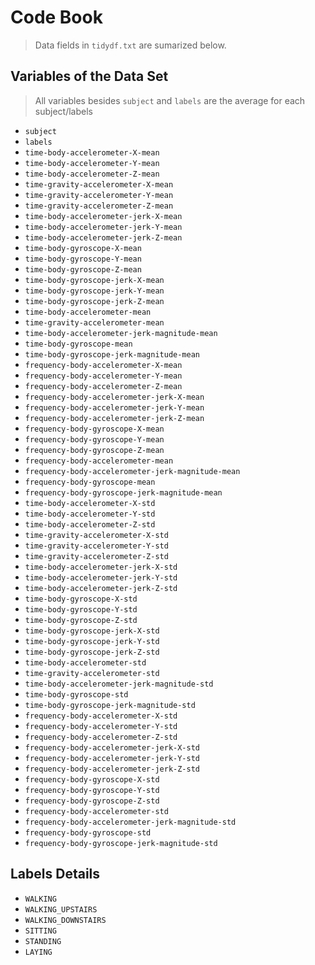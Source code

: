 Code Book
=====================================

> Data fields in `tidydf.txt` are sumarized below.

Variables of the Data Set
--------------------------

> All variables besides `subject` and `labels` are the average for each subject/labels

* `subject`
* `labels`
* `time-body-accelerometer-X-mean`
* `time-body-accelerometer-Y-mean`
* `time-body-accelerometer-Z-mean`
* `time-gravity-accelerometer-X-mean`
* `time-gravity-accelerometer-Y-mean`
* `time-gravity-accelerometer-Z-mean`
* `time-body-accelerometer-jerk-X-mean`
* `time-body-accelerometer-jerk-Y-mean`
* `time-body-accelerometer-jerk-Z-mean`
* `time-body-gyroscope-X-mean`
* `time-body-gyroscope-Y-mean`
* `time-body-gyroscope-Z-mean`
* `time-body-gyroscope-jerk-X-mean`
* `time-body-gyroscope-jerk-Y-mean`
* `time-body-gyroscope-jerk-Z-mean`
* `time-body-accelerometer-mean`
* `time-gravity-accelerometer-mean`
* `time-body-accelerometer-jerk-magnitude-mean`
* `time-body-gyroscope-mean`
* `time-body-gyroscope-jerk-magnitude-mean`
* `frequency-body-accelerometer-X-mean`
* `frequency-body-accelerometer-Y-mean`
* `frequency-body-accelerometer-Z-mean`
* `frequency-body-accelerometer-jerk-X-mean`
* `frequency-body-accelerometer-jerk-Y-mean`
* `frequency-body-accelerometer-jerk-Z-mean`
* `frequency-body-gyroscope-X-mean`
* `frequency-body-gyroscope-Y-mean`
* `frequency-body-gyroscope-Z-mean`
* `frequency-body-accelerometer-mean`
* `frequency-body-accelerometer-jerk-magnitude-mean`
* `frequency-body-gyroscope-mean`
* `frequency-body-gyroscope-jerk-magnitude-mean`
* `time-body-accelerometer-X-std`
* `time-body-accelerometer-Y-std`
* `time-body-accelerometer-Z-std`
* `time-gravity-accelerometer-X-std`
* `time-gravity-accelerometer-Y-std`
* `time-gravity-accelerometer-Z-std`
* `time-body-accelerometer-jerk-X-std`
* `time-body-accelerometer-jerk-Y-std`
* `time-body-accelerometer-jerk-Z-std`
* `time-body-gyroscope-X-std`
* `time-body-gyroscope-Y-std`
* `time-body-gyroscope-Z-std`
* `time-body-gyroscope-jerk-X-std`
* `time-body-gyroscope-jerk-Y-std`
* `time-body-gyroscope-jerk-Z-std`
* `time-body-accelerometer-std`
* `time-gravity-accelerometer-std`
* `time-body-accelerometer-jerk-magnitude-std`
* `time-body-gyroscope-std`
* `time-body-gyroscope-jerk-magnitude-std`
* `frequency-body-accelerometer-X-std`
* `frequency-body-accelerometer-Y-std`
* `frequency-body-accelerometer-Z-std`
* `frequency-body-accelerometer-jerk-X-std`
* `frequency-body-accelerometer-jerk-Y-std`
* `frequency-body-accelerometer-jerk-Z-std`
* `frequency-body-gyroscope-X-std`
* `frequency-body-gyroscope-Y-std`
* `frequency-body-gyroscope-Z-std`
* `frequency-body-accelerometer-std`
* `frequency-body-accelerometer-jerk-magnitude-std`
* `frequency-body-gyroscope-std`
* `frequency-body-gyroscope-jerk-magnitude-std`

Labels Details
--------------------------

* `WALKING`
* `WALKING_UPSTAIRS`
* `WALKING_DOWNSTAIRS`
* `SITTING`
* `STANDING`
* `LAYING`
